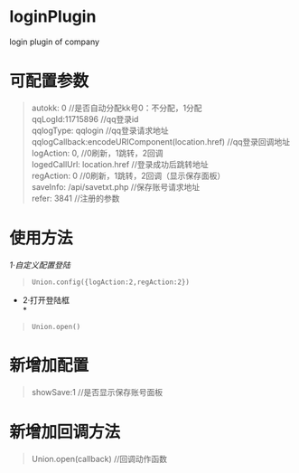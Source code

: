 # loginPlugin
login plugin of company
# 可配置参数
> autokk: 0 //是否自动分配kk号0：不分配，1分配  
> qqLogId:11715896 //qq登录id  
> qqlogType: qqlogin //qq登录请求地址  
> qqlogCallback:encodeURIComponent(location.href) //qq登录回调地址  
> logAction: 0, //0刷新，1跳转，2回调  
> logedCallUrl: location.href //登录成功后跳转地址  
> regAction: 0 //0刷新，1跳转，2回调（显示保存面板）  
> saveInfo: /api/savetxt.php //保存账号请求地址  
> refer: 3841 //注册的参数 

# 使用方法
*1·自定义配置登陆<br>*
> `Union.config({logAction:2,regAction:2})`<br>
* 2·打开登陆框<br>*
> `Union.open()`

# 新增加配置
> showSave:1 //是否显示保存账号面板

# 新增加回调方法
> Union.open(callback) //回调动作函数